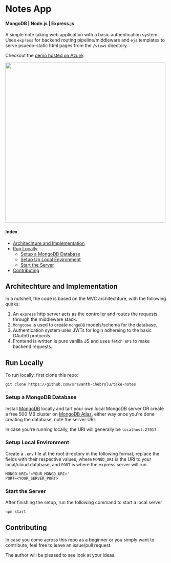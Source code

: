# Notes App 
#### MongoDB | Node.js | Express.js 

A simple note taking web application with a basic authentication system. Uses `express` for backend routing pipeline/middleware and `ejs` templates to serve psuedo-static html pages from the `/views` directory. 

Checkout the [demo hosted on Azure](https://takenotes.chebro.dev).

<img src="https://i.imgur.com/LiM9x8P.png" width="500">

#### Index
-    [Architechture and Implementation](#architechture-and-implementation)
-    [Run Locally](#run-locally)
     -    [Setup a MongoDB Database](#setup-a-mongodb-database)
     -    [Setup Up Local Environment](#setup-local-environment)
     -    [Start the Server](#start-the-server)
-    [Contributing](#contributing)

## Architechture and Implementation
In a nutshell, the code is based on the MVC architechture, with the following quirks:

1. An `express` http server acts as the controller and routes the requests through the middleware stack.
2. `Mongoose` is used to create `mongoDB` models/schema for the database.
3. Authentication system uses JWTs for login adhereing to the basic OAuth0 protocols.
4. Frontend is written is pure vanilla JS and uses `fetch API` to make backend requests.  

## Run Locally
To run locally, first clone this repo:
```
git clone https://github.com/sravanth-chebrolu/take-notes
```

### Setup a MongoDB Database
Install [MongoDB](https://docs.mongodb.com/manual/administration/install-community/) locally and tart your own local MongoDB server OR create a free 500 MB cluster on [MongoDB Atlas](https://www.mongodb.com/try), either way once you're done creating the database, note the server URI.

In case you're running locally, the URI will generally be `localhost:27017`.

### Setup Local Environment
Create a `.env` file at the root directory in the following format, replace the fields with their respective values, where `MONGO_URI` is the URI to your local/cloud database, and `PORT` is where the express server will run.

```
MONGO_URI='<YOUR_MONGO_URI>'
PORT=<YOUR_SERVER_PORT> 
```

### Start the Server

After finishing the setup, run the following command to start a local server

```
npm start
```

## Contributing
In case you come across this repo as a beginner or you simply want to contribute, feel free to leave an issue/pull request. 

The author will be pleased to see look at your ideas.
